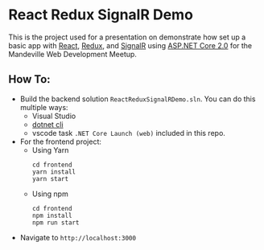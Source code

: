 # React Redux SignalR Demo

This is the project used for a presentation on demonstrate how set up a basic app with [React](https://reactjs.org/), [Redux](https://redux.js.org/), and [SignalR](https://docs.microsoft.com/en-us/aspnet/core/signalr/?view=aspnetcore-2.1) using [ASP.NET Core 2.0](https://docs.microsoft.com/en-us/aspnet/core/?view=aspnetcore-2.1) for the Mandeville Web Development Meetup.

## How To:

- Build the backend solution `ReactReduxSignalRDemo.sln`. You can do this multiple ways:
  - Visual Studio
  - [dotnet cli](https://docs.microsoft.com/en-us/dotnet/core/tools/?tabs=netcore2x)
  - vscode task `.NET Core Launch (web)` included in this repo.
- For the frontend project:
  - Using Yarn
    ```
    cd frontend
    yarn install
    yarn start
    ```
  - Using npm
    ```
    cd frontend
    npm install
    npm run start
    ```
- Navigate to `http://localhost:3000`
